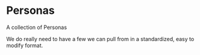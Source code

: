 # Personas
A collection of Personas

We do really need to have a few we can pull from in a standardized, easy to modify format.
